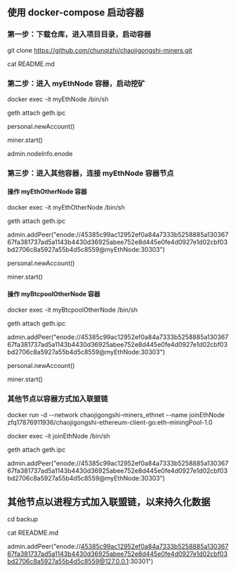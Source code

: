 ## 使用 docker-compose 启动容器

### 第一步：下载仓库，进入项目目录，启动容器

git clone https://github.com/chunqizhi/chaojigongshi-miners.git

cat README.md

### 第二步：进入 myEthNode 容器，启动挖矿

docker exec -it myEthNode /bin/sh

geth attach geth.ipc

personal.newAccount()

miner.start()

admin.nodeInfo.enode

### 第三步：进入其他容器，连接 myEthNode 容器节点

#### 操作 myEthOtherNode 容器

docker exec -it myEthOtherNode /bin/sh

geth attach geth.ipc

admin.addPeer("enode://45385c99ac12952ef0a84a7333b5258885a13036767fa381737ad5a1143b4430d36925abee752e8d445e0fe4d0927e1d02cbf03bd2706c8a5927a55b4d5c8559@myEthNode:30303")

personal.newAccount()

miner.start()

#### 操作 myBtcpoolOtherNode 容器

docker exec -it myBtcpoolOtherNode /bin/sh

geth attach geth.ipc

admin.addPeer("enode://45385c99ac12952ef0a84a7333b5258885a13036767fa381737ad5a1143b4430d36925abee752e8d445e0fe4d0927e1d02cbf03bd2706c8a5927a55b4d5c8559@myEthNode:30303")

personal.newAccount()

miner.start()

### 其他节点以容器方式加入联盟链

docker run -d --network chaojigongshi-miners_ethnet --name joinEthNode zfq17876911936/chaojigongshi-ethereum-client-go:eth-miningPool-1.0

docker exec -it joinEthNode /bin/sh

geth attach geth.ipc

admin.addPeer("enode://45385c99ac12952ef0a84a7333b5258885a13036767fa381737ad5a1143b4430d36925abee752e8d445e0fe4d0927e1d02cbf03bd2706c8a5927a55b4d5c8559@myEthNode:30303")

## 其他节点以进程方式加入联盟链，以来持久化数据

cd backup

cat REEADME.md

admin.addPeer("enode://45385c99ac12952ef0a84a7333b5258885a13036767fa381737ad5a1143b4430d36925abee752e8d445e0fe4d0927e1d02cbf03bd2706c8a5927a55b4d5c8559@127.0.0.1:30301")